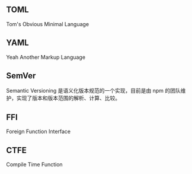 ## TOML
Tom's Obvious Minimal Language

## YAML
Yeah Another Markup Language

## SemVer
Semantic Versioning 是语义化版本规范的一个实现，目前是由 npm 的团队维护，实现了版本和版本范围的解析、计算、比较。

## FFI

Foreign Function Interface

## CTFE

Compile Time Function 	
